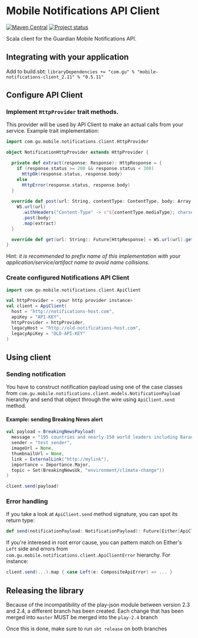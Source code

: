 # Mobile Notifications API Client

[![Maven Central](https://img.shields.io/maven-central/v/com.gu/mobile-notifications-client_2.11.svg)](https://maven-badges.herokuapp.com/maven-central/com.gu/mobile-notifications-client_2.11)
[![Project status](https://img.shields.io/badge/status-active-brightgreen.svg)](#status)

Scala client for the Guardian Mobile Notifications API.

## Integrating with your application
Add to build.sbt: `libraryDependencies += "com.gu" % "mobile-notifications-client_2.11" % "0.5.11"`
## Configure API Client
### Implement `HttpProvider` trait methods. 
This provider will be used by API Client to make an actual calls from your service. Example trait implementation:

```scala
import com.gu.mobile.notifications.client.HttpProvider

object NotificationHttpProvider extends HttpProvider {

  private def extract(response: Response): HttpResponse = {
    if (response.status >= 200 && response.status < 300)
      HttpOk(response.status, response.body)
    else
      HttpError(response.status, response.body)
  }
  
  override def post(url: String, contentType: ContentType, body: Array[Byte]): Future[HttpResponse] = {
    WS.url(url)
      .withHeaders("Content-Type" -> s"${contentType.mediaType}; charset=${contentType.charset}")
      .post(body)
      .map(extract)
  }

  override def get(url: String): Future[HttpResponse] = WS.url(url).get().map(extract)
}
```
Hint: *it is recommended to prefix name of this implementation with your application/service/artifact name to avoid name collisions*.
### Create configured Notifications API Client

```scala
import com.gu.mobile.notifications.client.ApiClient

val httpProvider = <your http provider instance>
val client = ApiClient(
  host = "http://notifications-host.com", 
  apiKey = "API-KEY", 
  httpProvider = httpProvider, 
  legacyHost = "http://old-notifications-host.com",
  legacyApiKey = "OLD-API-KEY"
)
```
## Using client
### Sending notification
You have to construct notification payload using one of the case classes from `com.gu.mobile.notifications.client.models.NotificationPayload` hierarchy
and send that object through the wire using `ApiClient.send` method. 
#### Example: sending Breaking News alert
```scala
val payload = BreakingNewsPayload(
  message = "195 countries and nearly 150 world leaders including Barack Obama and Xi Jinping meet in Paris for COP21 UN climate change conference",
  sender = "test sender",
  imageUrl = None,
  thumbnailUrl = None,
  link = ExternalLink("http://mylink"),
  importance = Importance.Major,
  topic = Set(BreakingNewsUk, "environment/climate-change"))
)

client.send(payload)
```
### Error handling
If you take a look at `ApiClient.send` method signature, you can spot its return type:

```scala
def send(notificationPayload: NotificationPayload): Future[Either[ApiClientError, Unit]]
```

If you're interesed in root error cause, you can pattern match on Either's `Left` side and errors from `com.gu.mobile.notifications.client.ApiClientError` hierarchy.
For instance:

```scala
client.send(...).map { case Left(e: CompositeApiError) => ... }
```
## Releasing the library

Because of the incompatibility of the play-json module between version 2.3 and 2.4, a different branch has been created.
Each change that has been merged into ````master```` MUST be merged into the ````play-2.4```` branch

Once this is done, make sure to run ````sbt release```` on both branches
